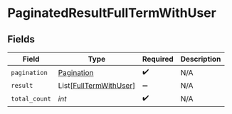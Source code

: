 # PaginatedResultFullTermWithUser


## Fields

| Field                                                             | Type                                                              | Required                                                          | Description                                                       |
| ----------------------------------------------------------------- | ----------------------------------------------------------------- | ----------------------------------------------------------------- | ----------------------------------------------------------------- |
| `pagination`                                                      | [Pagination](../../models/shared/pagination.md)                   | :heavy_check_mark:                                                | N/A                                                               |
| `result`                                                          | List[[FullTermWithUser](../../models/shared/fulltermwithuser.md)] | :heavy_minus_sign:                                                | N/A                                                               |
| `total_count`                                                     | *int*                                                             | :heavy_check_mark:                                                | N/A                                                               |